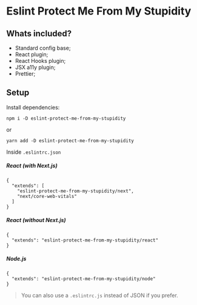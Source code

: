 # Eslint Protect Me From My Stupidity

## Whats included?

- Standard config base;
- React plugin;
- React Hooks plugin;
- JSX a11y plugin;
- Prettier;

## Setup

Install dependencies:

```
npm i -D eslint-protect-me-from-my-stupidity
```

  or

```
yarn add -D eslint-protect-me-from-my-stupidity
```

Inside `.eslintrc.json`

##### React (with Next.js)

```
{
  "extends": [
    "eslint-protect-me-from-my-stupidity/next", 
    "next/core-web-vitals"
  ]
}
```

##### React (without Next.js)

```
{
  "extends": "eslint-protect-me-from-my-stupidity/react"
}
```

##### Node.js

```
{
  "extends": "eslint-protect-me-from-my-stupidity/node"
}
```

> You can also use a `.eslintrc.js` instead of JSON if you prefer.
